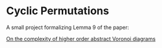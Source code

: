 # Cyclic Permutations

A small project formalizing Lemma 9 of the paper:

[On the complexity of higher order abstract Voronoi diagrams][ref]

[ref]: https://doi.org/10.1016/j.comgeo.2015.04.008